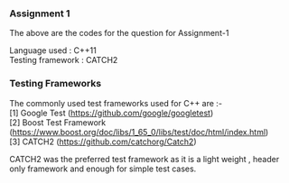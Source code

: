 ### Assignment 1

The above are the codes for the question for Assignment-1         

Language used     :  C++11     
Testing framework :  CATCH2 

### Testing Frameworks 

The commonly used test frameworks used for C++ are :-    
[1] Google Test (https://github.com/google/googletest)        
[2] Boost Test Framework (https://www.boost.org/doc/libs/1_65_0/libs/test/doc/html/index.html)        
[3] CATCH2 (https://github.com/catchorg/Catch2)       

CATCH2 was the preferred test framework as it is a light weight , header only framework and enough for simple test cases.


